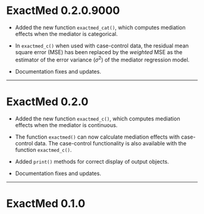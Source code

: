 # ExactMed 0.2.0.9000

* Added the new function `exactmed_cat()`, which computes mediation effects when the mediator is categorical.

* In `exactmed_c()` when used with case-control data, the residual mean square error (MSE) has been replaced by the *weighted* MSE as the estimator of the error variance ($\sigma^2$) of the mediator regression model. 

* Documentation fixes and updates.

---


# ExactMed 0.2.0

* Added the new function `exactmed_c()`, which computes mediation effects when the mediator is continuous.

* The function `exactmed()` can now calculate mediation effects with case-control data. 
The case-control functionality is also available with the function `exactmed_c()`.

* Added `print()` methods for correct display of output objects.

* Documentation fixes and updates.

---

# ExactMed 0.1.0


